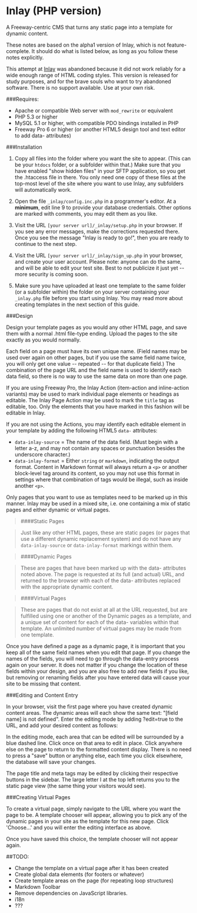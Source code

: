 Inlay (PHP version)
=====

A Freeway-centric CMS that turns any static page into a template for dynamic content.

These notes are based on the alpha1 version of Inlay, which is not feature-complete. It should do what is listed below, as long as you follow these notes explicitly.

This attempt at [Inlay](http://inlay.io) was abandoned because it did not work reliably for a wide enough range of HTML coding styles. This version is released for study purposes, and for the brave souls who want to try abandoned software. There is no support available. Use at your own risk.

###Requires:

* Apache or compatible Web server with `mod_rewrite` or equivalent
* PHP 5.3 or higher
* MySQL 5.1 or higher, with compatible PDO bindings installed in PHP
* Freeway Pro 6 or higher (or another HTML5 design tool and text editor to add data- attributes)

###Installation

1. Copy all files into the folder where you want the site to appear. (This can be your `htdocs` folder, or a subfolder within that.) Make sure that you have enabled "show hidden files" in your SFTP application, so you get the .htaccess file in there. You only need one copy of these files at the top-most level of the site where you want to use Inlay, any subfolders will automatically work.

2. Open the file `_inlay/config.inc.php` in a programmer's editor. At a **minimum**, edit line 9 to provide your database credentials. Other options are marked with comments, you may edit them as you like.

3. Visit the URL `[your server url]/_inlay/setup.php` in your browser. If you see any error messages, make the corrections requested there. Once you see the message "Inlay is ready to go!", then you are ready to continue to the next step.

4. Visit the URL `[your server url]/_inlay/sign_up.php` in your browser, and create your user account. Please note: anyone can do the same, and will be able to edit your test site. Best to not publicize it just yet -- more security is coming soon.

5. Make sure you have uploaded at least one template to the same folder (or a subfolder within) the folder on your server containing your `_inlay.php` file before you start using Inlay. You may read more about creating templates in the next section of this guide.

###Design

Design your template pages as you would any other HTML page, and save them with a normal .html file-type ending. Upload the pages to the site exactly as you would normally.

Each field on a page must have its own unique name. (Field names may be used over again on other pages, but if you use the same field name twice, you will only get one value -- repeated -- for that duplicate field.) The combination of the page URL and the field name is used to identify each data field, so there is no way to use the same data on more than one page.

If you are using Freeway Pro, the Inlay Action (item-action and inline-action variants) may be used to mark individual page elements or headings as editable. The Inlay Page Action may be used to mark the `title` tag as editable, too. Only the elements that you have marked in this fashion will be editable in Inlay.

If you are not using the Actions, you may identify each editable element in your template by adding the following HTML5 `data-` attributes:

* `data-inlay-source` = The name of the data field. (Must begin with a letter a-z, and may not contain any spaces or punctuation besides the underscore character.)
* `data-inlay-format` = Either `string` or `markdown`, indicating the output format. Content in Markdown format will always return a `<p>` or another block-level tag around its content, so you may not use this format in settings where that combination of tags would be illegal, such as inside another `<p>`.

Only pages that you want to use as templates need to be marked up in this manner. Inlay may be used in a mixed site, i.e. one containing a mix of static pages and either dynamic or virtual pages.

> ####Static Pages

> Just like any other HTML pages, these are static pages (or pages that use a different dynamic replacement system) and do not have any `data-inlay-source` or `data-inlay-format` markings within them.

> ####Dynamic Pages

> These are pages that have been marked up with the data- attributes noted above. The page is requested at its full (and actual) URL, and returned to the browser with each of the data- attributes replaced with the appropriate dynamic content.

> ####Virtual Pages

> These are pages that do not exist at all at the URL requested, but are fulfilled using one or another of the Dynamic pages as a template, and a unique set of content for each of the data- variables within that template. An unlimited number of virtual pages may be made from one template.

Once you have defined a page as a dynamic page, it is important that you keep all of the same field names when you edit that page. If you change the names of the fields, you will need to go through the data-entry process again on your server. It does not matter if you change the location of these fields within your design, and you are also free to add new fields if you like, but removing or renaming fields after you have entered data will cause your site to be missing that content.
    
###Editing and Content Entry

In your browser, visit the first page where you have created dynamic content areas. The dynamic areas will each show the same text: "[field name] is not defined". Enter the editing mode by adding ?edit=true to the URL, and add your desired content as follows:

In the editing mode, each area that can be edited will be surrounded by a blue dashed line. Click once on that area to edit in place. Click anywhere else on the page to return to the formatted content display. There is no need to press a "save" button or anything else, each time you click elsewhere, the database will save your changes.

The page title and meta tags may be edited by clicking their respective buttons in the sidebar. The large letter I at the top left returns you to the static page view (the same thing your visitors would see).

###Creating Virtual Pages

To create a virtual page, simply navigate to the URL where you want the page to be. A template chooser will appear, allowing you to pick any of the dynamic pages in your site as the template for this new page. Click 'Choose...' and you will enter the editing interface as above. 

Once you have saved this choice, the template chooser will not appear again.

##TODO:

* Change the template on a virtual page after it has been created
* Create global data elements (for footers or whatever)
* Create template areas on the page (for repeating loop structures)
* Markdown Toolbar
* Remove dependencies on JavaScript libraries.
* i18n
* ???
